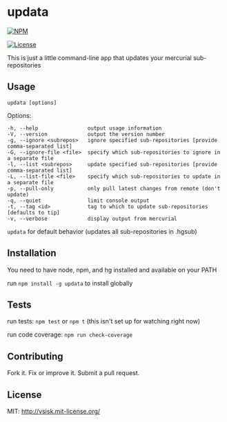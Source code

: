 # updata
[![NPM](
https://nodei.co/npm/updata.png)](
https://nodei.co/npm/updata/)

[![License](
http://img.shields.io/:license-mit-blue.svg?style=flat-square)](
http://vsisk.mit-license.org)

This is just a little command-line app that updates your mercurial sub-repositories

## Usage
`updata [options]`

  Options:

    -h, --help                output usage information
    -V, --version             output the version number
    -g, --ignore <subrepos>   ignore specified sub-repositories [provide comma-separated list]
    -G, --ignore-file <file>  specify which sub-repositories to ignore in a separate file
    -l, --list <subrepos>     update specified sub-repositories [provide comma-separated list]
    -L, --list-file <file>    specify which sub-repositories to update in a separate file
    -p, --pull-only           only pull latest changes from remote (don't update)
    -q, --quiet               limit console output
    -t, --tag <id>            tag to which to update sub-repositories [defaults to tip]
    -v, --verbose             display output from mercurial


`updata` for default behavior (updates all sub-repositories in .hgsub)

## Installation
You need to have node, npm, and hg installed and available on your PATH

run `npm install -g updata` to install globally

## Tests
run tests: `npm test` or `npm t` (this isn't set up for watching right now)

run code coverage: `npm run check-coverage`

## Contributing
Fork it. Fix or improve it. Submit a pull request.

## License
MIT: http://vsisk.mit-license.org/
